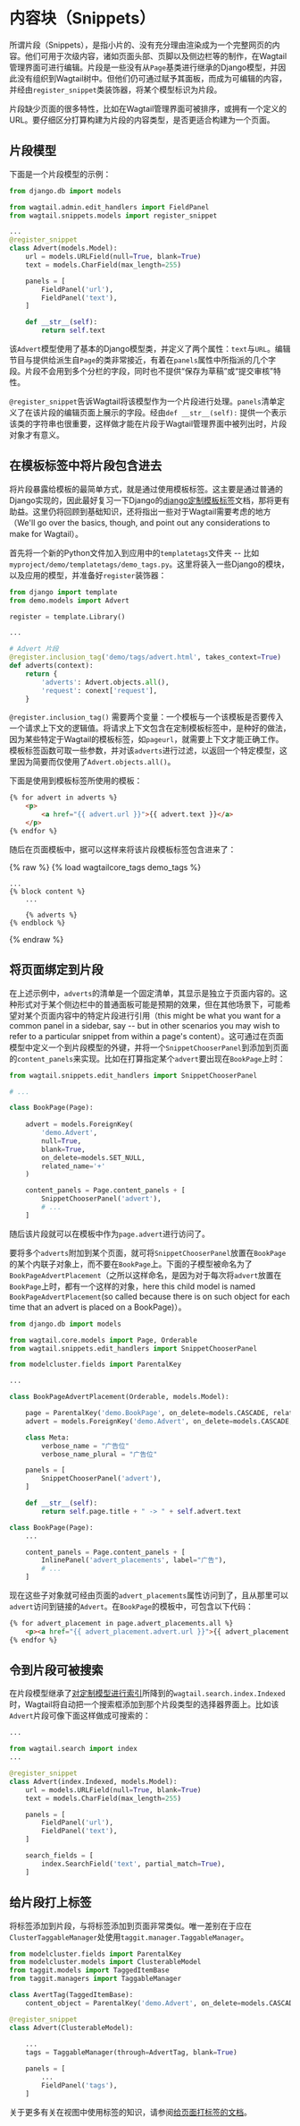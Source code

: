 # 内容块（Snippets）

所谓片段（Snippets），是指小片的、没有充分理由渲染成为一个完整网页的内容。他们可用于次级内容，诸如页面头部、页脚以及侧边栏等的制作，在Wagtail管理界面可进行编辑。片段是一些没有从`Page`基类进行继承的Django模型，并因此没有组织到Wagtail树中。但他们仍可通过赋予其面板，而成为可编辑的内容，并经由`register_snippet`类装饰器，将某个模型标识为片段。

片段缺少页面的很多特性，比如在Wagtail管理界面可被排序，或拥有一个定义的URL。要仔细区分打算构建为片段的内容类型，是否更适合构建为一个页面。

## 片段模型

下面是一个片段模型的示例：

```python
from django.db import models

from wagtail.admin.edit_handlers import FieldPanel
from wagtail.snippets.models import register_snippet

...
@register_snippet
class Advert(models.Model):
    url = models.URLField(null=True, blank=True)
    text = models.CharField(max_length=255)

    panels = [
        FieldPanel('url'),
        FieldPanel('text'),
    ]

    def __str__(self):
        return self.text
```

该`Advert`模型使用了基本的Django模型类，并定义了两个属性：`text`与`URL`。编辑节目与提供给派生自`Page`的类非常接近，有着在`panels`属性中所指派的几个字段。片段不会用到多个分栏的字段，同时也不提供“保存为草稿”或“提交审核”特性。

`@register_snippet`告诉Wagtail将该模型作为一个片段进行处理。`panels`清单定义了在该片段的编辑页面上展示的字段。经由`def __str__(self):` 提供一个表示该类的字符串也很重要，这样做才能在片段于Wagtail管理界面中被列出时，片段对象才有意义。

## 在模板标签中将片段包含进去

将片段暴露给模板的最简单方式，就是通过使用模板标签。这主要是通过普通的Django实现的，因此最好复习一下Django的[django定制模板标签](https://docs.djangoproject.com/en/stable/howto/custom-template-tags/)文档，那将更有助益。这里仍将回顾到基础知识，还将指出一些对于Wagtail需要考虑的地方（We'll go over the basics, though, and point out any considerations to make for Wagtail）。

首先将一个新的Python文件加入到应用中的`templatetags`文件夹 -- 比如`myproject/demo/templatetags/demo_tags.py`。这里将装入一些Django的模块，以及应用的模型，并准备好`register`装饰器：

```python
from django import template
from demo.models import Advert

register = template.Library()

...

# Advert 片段
@register.inclusion_tag('demo/tags/advert.html', takes_context=True)
def adverts(context):
    return {
        'adverts': Advert.objects.all(),
        'request': conext['request'],
    }
```

`@register.inclusion_tag()` 需要两个变量：一个模板与一个该模板是否要传入一个请求上下文的逻辑值。将请求上下文包含在定制模板标签中，是种好的做法，因为某些特定于Wagtail的模板标签，如`pageurl`，就需要上下文才能正确工作。模板标签函数可取一些参数，并对该`adverts`进行过滤，以返回一个特定模型，这里因为简要而仅使用了`Advert.objects.all()`。

下面是使用到模板标签所使用的模板：

```html
{% for advert in adverts %}
    <p>
        <a href="{{ advert.url }}">{{ advert.text }}</a>
    </p>
{% endfor %}
```

随后在页面模板中，据可以这样来将该片段模板标签包含进来了：

{% raw %}
    {% load wagtailcore_tags demo_tags %}

    ...
    {% block content %}
        ...

        {% adverts %}
    {% endblock %}
{% endraw %}

## 将页面绑定到片段

在上述示例中，`adverts`的清单是一个固定清单，其显示是独立于页面内容的。这种形式对于某个侧边栏中的普通面板可能是预期的效果，但在其他场景下，可能希望对某个页面内容中的特定片段进行引用（this might be what you want for a common panel in a sidebar, say -- but in other scenarios you may wish to refer to a particular snippet from within a page's content）。这可通过在页面模型中定义一个到片段模型的外键，并将一个`SnippetChooserPanel`到添加到页面的`content_panels`来实现。比如在打算指定某个`advert`要出现在`BookPage`上时：

```python
from wagtail.snippets.edit_handlers import SnippetChooserPanel

# ...

class BookPage(Page):
    
    advert = models.ForeignKey(
        'demo.Advert',
        null=True,
        blank=True,
        on_delete=models.SET_NULL,
        related_name='+'
    )

    content_panels = Page.content_panels + [
        SnippetChooserPanel('advert'),
        # ...
    ]
```

随后该片段就可以在模板中作为`page.advert`进行访问了。

要将多个`adverts`附加到某个页面，就可将`SnippetChooserPanel`放置在`BookPage`的某个内联子对象上，而不要在`BookPage`上。下面的子模型被命名为了`BookPageAdvertPlacement`（之所以这样命名，是因为对于每次将`advert`放置在`BookPage`上时，都有一个这样的对象，here this child model is named `BookPageAdvertPlacement`(so called because there is on such object for each time that an advert is placed on a BookPage)）。

```python
from django.db import models

from wagtail.core.models import Page, Orderable
from wagtail.snippets.edit_handlers import SnippetChooserPanel

from modelcluster.fields import ParentalKey

...

class BookPageAdvertPlacement(Orderable, models.Model):

    page = ParentalKey('demo.BookPage', on_delete=models.CASCADE, related_name='advert_placements')
    advert = models.ForeignKey('demo.Advert', on_delete=models.CASCADE, related_name='+')

    class Meta:
        verbose_name = "广告位"
        verbose_name_plural = "广告位"

    panels = [
        SnippetChooserPanel('advert'),
    ]

    def __str__(self):
        return self.page.title + " -> " + self.advert.text

class BookPage(Page):
    ...

    content_panels = Page.content_panels + [
        InlinePanel('advert_placements', label="广告"),
        # ...
    ]
```

现在这些子对象就可经由页面的`advert_placements`属性访问到了，且从那里可以`advert`访问到链接的`Advert`。在`BookPage`的模板中，可包含以下代码：

```html
{% for advert_placement in page.advert_placements.all %}
    <p><a href="{{ advert_placement.advert.url }}">{{ advert_placement.advert.text }}</a></p>
{% endfor %}
```

## 令到片段可被搜索

在片段模型继承了[对定制模型进行索引](search.html#indexing-custom-models)所降到的`wagtail.search.index.Indexed`时，Wagtail将自动把一个搜索框添加到那个片段类型的选择器界面上。比如该`Advert`片段可像下面这样做成可搜索的：

```python
...

from wagtail.search import index
...

@register_snippet
class Advert(index.Indexed, models.Model):
    url = models.URLField(null=True, blank=True)
    text = models.CharField(max_length=255)

    panels = [
        FieldPanel('url'),
        FieldPanel('text'),
    ]

    search_fields = [
        index.SearchField('text', partial_match=True),
    ]
```

## 给片段打上标签

将标签添加到片段，与将标签添加到页面非常类似。唯一差别在于应在`ClusterTaggableManager`处使用`taggit.manager.TaggableManager`。

```python
from modelcluster.fields import ParentalKey
from modelcluster.models import ClusterableModel
from taggit.models import TaggedItemBase
from taggit.managers import TaggableManager

class AvertTag(TaggedItemBase):
    content_object = ParentalKey('demo.Advert', on_delete=models.CASCADE, related_name='taggged_items')

@register_snippet
class Advert(ClusterableModel):
    
    ...
    tags = TaggableManager(through=AdvertTag, blank=True)

    panels = [
        ...
        FieldPanel('tags'),
    ]
```

关于更多有关在视图中使用标签的知识，请参阅[给页面打标签的文档](reference/pages.html#tagging)。
